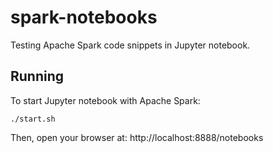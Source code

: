 spark-notebooks
================

Testing Apache Spark code snippets in Jupyter notebook.

## Running

To start Jupyter notebook with Apache Spark:

    ./start.sh

Then, open your browser at: http://localhost:8888/notebooks

